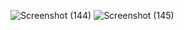 
![Screenshot (144)](https://github.com/saraali13/PfFall23/assets/142868034/481b2eb8-eccd-4c66-880a-f5010504dbe2)
![Screenshot (145)](https://github.com/saraali13/PfFall23/assets/142868034/3d57ad5b-3792-426a-9b4d-34c002148541)

